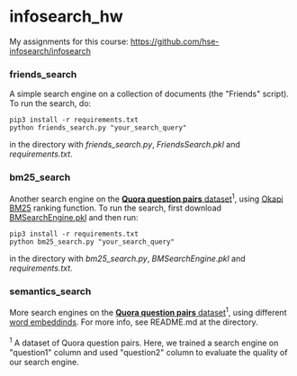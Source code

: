 # infosearch_hw

My assignments for this course: https://github.com/hse-infosearch/infosearch
### friends_search
A simple search engine on a collection of documents (the "Friends" script). To run the search, do: </br>
```
pip3 install -r requirements.txt
python friends_search.py "your_search_query"
```
in the directory with *friends_search.py*, *FriendsSearch.pkl* and *requirements.txt*. </br>
### bm25_search
Another search engine on the [**Quora question pairs** dataset](https://www.kaggle.com/loopdigga/quora-question-pairs-russian)<sup>1</sup>, using [Okapi BM25](https://en.wikipedia.org/wiki/Okapi_BM25) ranking function. To run the search, first download [BMSearchEngine.pkl](https://drive.google.com/open?id=1o6kBTsrcZ4SFGcWaN21L_eV4Vevd8y6x) and then run: <br>
```
pip3 install -r requirements.txt
python bm25_search.py "your_search_query"
```
in the directory with *bm25_search.py*, *BMSearchEngine.pkl* and *requirements.txt*. </br>

### semantics_search
More search engines on the [**Quora question pairs** dataset](https://www.kaggle.com/loopdigga/quora-question-pairs-russian)<sup>1</sup>, using different [word embeddinds](https://en.wikipedia.org/wiki/Word_embedding). For more info, see README.md at the directory.<br>
<br>
<sup>1</sup> A dataset of Quora question pairs. Here, we trained a search engine on "question1" column and used "question2" column to evaluate the quality of our search engine.
